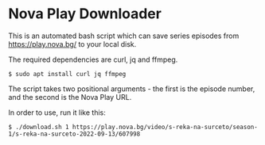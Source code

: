 # Nova Play Downloader

This is an automated bash script which can save series episodes from https://play.nova.bg/ to your local disk.

The required dependencies are curl, jq and ffmpeg.

```shell
$ sudo apt install curl jq ffmpeg
```

The script takes two positional arguments - the first is the episode number, and the second is the Nova Play URL.

In order to use, run it like this:

```shell
$ ./download.sh 1 https://play.nova.bg/video/s-reka-na-surceto/season-1/s-reka-na-surceto-2022-09-13/607998
```
